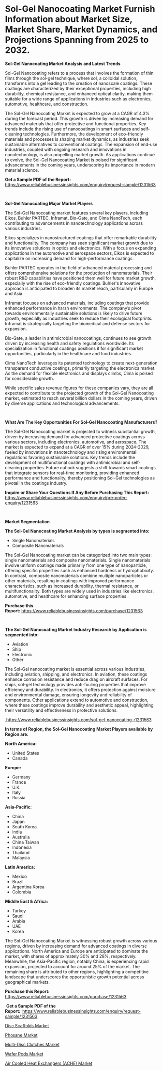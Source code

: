 <p><h1>Sol-Gel Nanocoating Market Furnish Information about Market Size, Market Share, Market Dynamics, and Projections Spanning from 2025 to 2032.</h1></p><p><strong>Sol-Gel Nanocoating Market Analysis and Latest Trends</strong></p>
<p><p>Sol-Gel Nanocoating refers to a process that involves the formation of thin films through the sol-gel technique, where sol, a colloidal solution, transforms into a gel leading to the creation of nanoscale coatings. These coatings are characterized by their exceptional properties, including high durability, chemical resistance, and enhanced optical clarity, making them suitable for a wide range of applications in industries such as electronics, automotive, healthcare, and construction.</p><p>The Sol-Gel Nanocoating Market is expected to grow at a CAGR of 4.3% during the forecast period. This growth is driven by increasing demand for advanced materials that offer protective and functional properties. Key trends include the rising use of nanocoatings in smart surfaces and self-cleaning technologies. Furthermore, the development of eco-friendly materials and processes is shaping market dynamics, as industries seek sustainable alternatives to conventional coatings. The expansion of end-use industries, coupled with ongoing research and innovations in nanotechnology, is also propelling market growth. As applications continue to evolve, the Sol-Gel Nanocoating Market is poised for significant advancements in the coming years, underscoring its importance in modern material science.</p></p>
<p><strong>Get a Sample PDF of the Report:&nbsp;</strong> <a href="https://www.reliablebusinessinsights.com/enquiry/request-sample/1231563?utm_campaign=2220&utm_medium=2&utm_source=Github&utm_content=ia&utm_term=02022025&utm_id=sol-gel-nanocoating">https://www.reliablebusinessinsights.com/enquiry/request-sample/1231563</a></p>
<p>&nbsp;</p>
<p><strong>Sol-Gel Nanocoating Major Market Players</strong></p>
<p><p>The Sol-Gel Nanocoating market features several key players, including Eikos, Buhler PARTEC, Inframat, Bio-Gate, and Cima NanoTech, each contributing to advancements in nanotechnology applications across various industries.</p><p>Eikos specializes in nanostructured coatings that offer remarkable durability and functionality. The company has seen significant market growth due to its innovative solutions in optics and electronics. With a focus on expanding applications in the automotive and aerospace sectors, Eikos is expected to capitalize on increasing demand for high-performance coatings.</p><p>Buhler PARTEC operates in the field of advanced material processing and offers comprehensive solutions for the production of nanomaterials. Their robust R&D capabilities have positioned them well for future market growth, especially with the rise of eco-friendly coatings. Buhler's innovative approach is anticipated to broaden its market reach, particularly in Europe and Asia.</p><p>Inframat focuses on advanced materials, including coatings that provide enhanced performance in harsh environments. The company’s pivot towards environmentally sustainable solutions is likely to drive future growth, especially as industries seek to reduce their ecological footprints. Inframat is strategically targeting the biomedical and defense sectors for expansion.</p><p>Bio-Gate, a leader in antimicrobial nanocoatings, continues to see growth driven by increasing health and safety regulations worldwide. Its specialization in functional coatings positions it for significant market opportunities, particularly in the healthcare and food industries.</p><p>Cima NanoTech leverages its patented technology to create next-generation transparent conductive coatings, primarily targeting the electronics market. As the demand for flexible electronics and displays climbs, Cima is poised for considerable growth.</p><p>While specific sales revenue figures for these companies vary, they are all expected to contribute to the projected growth of the Sol-Gel Nanocoating market, estimated to reach several billion dollars in the coming years, driven by diverse applications and technological advancements.</p></p>
<p>&nbsp;</p>
<p><strong>What Are The Key Opportunities For Sol-Gel Nanocoating Manufacturers?</strong></p>
<p><p>The Sol-Gel Nanocoating market is projected to witness substantial growth, driven by increasing demand for advanced protective coatings across various sectors, including electronics, automotive, and aerospace. The market is expected to expand at a CAGR of over 15% during 2024-2029, fueled by innovations in nanotechnology and rising environmental regulations favoring sustainable solutions. Key trends include the development of multifunctional coatings with antimicrobial and self-cleaning properties. Future outlook suggests a shift towards smart coatings that integrate sensors for real-time monitoring, providing enhanced performance and functionality, thereby positioning Sol-Gel technologies as pivotal in the coatings industry.</p></p>
<p><strong>Inquire or Share Your Questions If Any Before Purchasing This Report:</strong> <a href="https://www.reliablebusinessinsights.com/enquiry/pre-order-enquiry/1231563?utm_campaign=2220&utm_medium=2&utm_source=Github&utm_content=ia&utm_term=02022025&utm_id=sol-gel-nanocoating">https://www.reliablebusinessinsights.com/enquiry/pre-order-enquiry/1231563</a></p>
<p>&nbsp;</p>
<p><strong>Market Segmentation</strong></p>
<p><strong>The Sol-Gel Nanocoating Market Analysis by types is segmented into:</strong></p>
<p><ul><li>Single Nanomaterials</li><li>Composite Nanomaterials</li></ul></p>
<p><p>The Sol-Gel Nanocoating market can be categorized into two main types: single nanomaterials and composite nanomaterials. Single nanomaterials involve uniform coatings made primarily from one type of nanoparticle, offering specific properties such as enhanced hardness or hydrophobicity. In contrast, composite nanomaterials combine multiple nanoparticles or other materials, resulting in coatings with improved performance characteristics, such as increased durability, thermal resistance, or multifunctionality. Both types are widely used in industries like electronics, automotive, and healthcare for enhancing surface properties.</p></p>
<p><strong>Purchase this Report:&nbsp;</strong><a href="https://www.reliablebusinessinsights.com/purchase/1231563?utm_campaign=2220&utm_medium=2&utm_source=Github&utm_content=ia&utm_term=02022025&utm_id=sol-gel-nanocoating">https://www.reliablebusinessinsights.com/purchase/1231563</a></p>
<p>&nbsp;</p>
<p><strong>The Sol-Gel Nanocoating Market Industry Research by Application is segmented into:</strong></p>
<p><ul><li>Aviation</li><li>Ship</li><li>Electronic</li><li>Other</li></ul></p>
<p><p>The Sol-Gel nanocoating market is essential across various industries, including aviation, shipping, and electronics. In aviation, these coatings enhance corrosion resistance and reduce drag on aircraft surfaces. For ships, sol-gel technology provides anti-fouling properties that improve efficiency and durability. In electronics, it offers protection against moisture and environmental damage, ensuring longevity and reliability of components. Other applications extend to automotive and construction, where these coatings improve durability and aesthetic appeal, highlighting their versatility and effectiveness in protective solutions.</p></p>
<p><a href="https://www.reliablebusinessinsights.com/sol-gel-nanocoating-r1231563?utm_campaign=2220&utm_medium=2&utm_source=Github&utm_content=ia&utm_term=02022025&utm_id=sol-gel-nanocoating">&nbsp;https://www.reliablebusinessinsights.com/sol-gel-nanocoating-r1231563</a></p>
<p><strong>In terms of Region, the Sol-Gel Nanocoating Market Players available by Region are:</strong></p>
<p>
    <p> <strong> North America: </strong>
        <ul>
            <li>United States</li>
            <li>Canada</li>
        </ul>
        </p> 
    <p> <strong> Europe: </strong>
        <ul>
            <li>Germany</li>
            <li>France</li>
            <li>U.K.</li>
            <li>Italy</li>
            <li>Russia</li>
        </ul>
        </p> 
    <p> <strong> Asia-Pacific: </strong>
        <ul>
            <li>China</li>
            <li>Japan</li>
            <li>South Korea</li>
            <li>India</li>
            <li>Australia</li>
            <li>China Taiwan</li>
            <li>Indonesia</li>
            <li>Thailand</li>
            <li>Malaysia</li>
        </ul>
        </p> 
    <p> <strong> Latin America: </strong>
        <ul>
            <li>Mexico</li>
            <li>Brazil</li>
            <li>Argentina Korea</li>
            <li>Colombia</li>
        </ul>
        </p> 
    <p> <strong> Middle East & Africa: </strong>
        <ul>
            <li>Turkey</li>
            <li>Saudi</li>
            <li>Arabia</li>
            <li>UAE</li>
            <li>Korea</li>
        </ul>
    </p>
    </p>
<p><p>The Sol-Gel Nanocoating Market is witnessing robust growth across various regions, driven by increasing demand for advanced coatings in diverse applications. North America and Europe are anticipated to dominate the market, with shares of approximately 30% and 28%, respectively. Meanwhile, the Asia-Pacific region, notably China, is experiencing rapid expansion, projected to account for around 25% of the market. The remaining share is attributed to other regions, highlighting a competitive landscape that underscores the opportunistic growth potential across geographical markets.</p></p>
<p><strong>Purchase this Report: </strong><a href="https://www.reliablebusinessinsights.com/purchase/1231563?utm_campaign=2220&utm_medium=2&utm_source=Github&utm_content=ia&utm_term=02022025&utm_id=sol-gel-nanocoating">https://www.reliablebusinessinsights.com/purchase/1231563</a></p>
<p>&nbsp;<strong>Get a Sample PDF of the Report:&nbsp;&nbsp;</strong><a href="https://www.reliablebusinessinsights.com/enquiry/request-sample/1231563?utm_campaign=2220&utm_medium=2&utm_source=Github&utm_content=ia&utm_term=02022025&utm_id=sol-gel-nanocoating">https://www.reliablebusinessinsights.com/enquiry/request-sample/1231563</a></p>
<p><strong></strong></p>
<p><p><a href="https://www.linkedin.com/pulse/disc-scaffolds-market-velocity-44-cagr-trajectory-2025-2032-amjzf?utm_campaign=2220&utm_medium=2&utm_source=Github&utm_content=ia&utm_term=02022025&utm_id=sol-gel-nanocoating">Disc Scaffolds Market</a></p><p><a href="https://www.linkedin.com/pulse/phosane-market-analysis-trends-revenue-growth-estimated-cagr-nm2cf?utm_campaign=2220&utm_medium=2&utm_source=Github&utm_content=ia&utm_term=02022025&utm_id=sol-gel-nanocoating">Phosane Market</a></p><p><a href="https://www.linkedin.com/pulse/multi-disc-clutches-market-outlook-from-2025-2032-marketsize-eroyf?utm_campaign=2220&utm_medium=2&utm_source=Github&utm_content=ia&utm_term=02022025&utm_id=sol-gel-nanocoating">Multi-Disc Clutches Market</a></p><p><a href="https://www.linkedin.com/pulse/global-wafer-pods-market-forecast-year-2025-2032-reveals-l36if?utm_campaign=2220&utm_medium=2&utm_source=Github&utm_content=ia&utm_term=02022025&utm_id=sol-gel-nanocoating">Wafer Pods Market</a></p><p><a href="https://www.linkedin.com/pulse/informative-market-analysis-air-cooled-heat-exchangers-g9evf?utm_campaign=2220&utm_medium=2&utm_source=Github&utm_content=ia&utm_term=02022025&utm_id=sol-gel-nanocoating">Air Cooled Heat Exchangers (ACHE) Market</a></p></p>